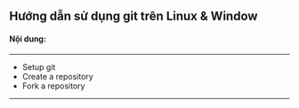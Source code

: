 ## Hướng dẫn sử dụng git trên Linux & Window

#### Nội dung:
___

* Setup git
* Create a repository
* Fork a repository
___

